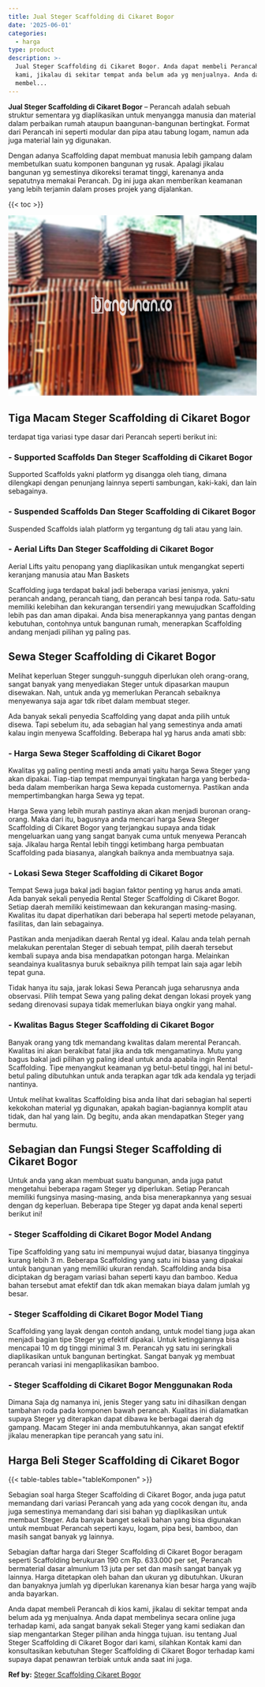 ```yaml
---
title: Jual Steger Scaffolding di Cikaret Bogor
date: '2025-06-01'
categories:
  - harga
type: product
description: >-
  Jual Steger Scaffolding di Cikaret Bogor. Anda dapat membeli Perancah di kios
  kami, jikalau di sekitar tempat anda belum ada yg menjualnya. Anda dapat
  membel...
---
```


**Jual Steger Scaffolding di Cikaret Bogor** – Perancah adalah sebuah struktur sementara yg diaplikasikan untuk menyangga manusia dan material dalam perbaikan rumah ataupun baangunan-bangunan bertingkat. Format dari Perancah ini seperti modular dan pipa atau tabung logam, namun ada juga material lain yg digunakan.

Dengan adanya Scaffolding dapat membuat manusia lebih gampang dalam membetulkan suatu komponen bangunan yg rusak. Apalagi jikalau bangunan yg semestinya dikoreksi teramat tinggi, karenanya anda sepatutnya memakai Perancah. Dg ini juga akan memberikan keamanan yang lebih terjamin dalam proses projek yang dijalankan.

{{< toc >}}

![Jual Steger Scaffolding di Cikaret Bogor](/images/sewa-scaffolding-steger-13.png)

## Tiga Macam Steger Scaffolding di Cikaret Bogor

terdapat tiga variasi type dasar dari Perancah seperti berikut ini:

### \- Supported Scaffolds Dan Steger Scaffolding di Cikaret Bogor

Supported Scaffolds yakni platform yg disangga oleh tiang, dimana dilengkapi dengan penunjang lainnya seperti sambungan, kaki-kaki, dan lain sebagainya.

### \- Suspended Scaffolds Dan Steger Scaffolding di Cikaret Bogor

Suspended Scaffolds ialah platform yg tergantung dg tali atau yang lain.

### \- Aerial Lifts Dan Steger Scaffolding di Cikaret Bogor

Aerial Lifts yaitu penopang yang diaplikasikan untuk mengangkat seperti keranjang manusia atau Man Baskets

Scaffolding juga terdapat bakal jadi beberapa variasi jenisnya, yakni perancah andang, perancah tiang, dan perancah besi tanpa roda. Satu-satu memiliki kelebihan dan kekurangan tersendiri yang mewujudkan Scaffolding lebih pas dan aman dipakai. Anda bisa menerapkannya yang pantas dengan kebutuhan, contohnya untuk bangunan rumah, menerapkan Scaffolding andang menjadi pilihan yg paling pas.

## Sewa Steger Scaffolding di Cikaret Bogor

Melihat keperluan Steger sungguh-sungguh diperlukan oleh orang-orang, sangat banyak yang menyediakan Steger untuk dipasarkan maupun disewakan. Nah, untuk anda yg memerlukan Perancah sebaiknya menyewanya saja agar tdk ribet dalam membuat steger.

Ada banyak sekali penyedia Scaffolding yang dapat anda pilih untuk disewa. Tapi sebelum itu, ada sebagian hal yang semestinya anda amati kalau ingin menyewa Scaffolding. Beberapa hal yg harus anda amati sbb:

### \- Harga Sewa Steger Scaffolding di Cikaret Bogor

Kwalitas yg paling penting mesti anda amati yaitu harga Sewa Steger yang akan dipakai. Tiap-tiap tempat mempunyai tingkatan harga yang berbeda-beda dalam memberikan harga Sewa kepada customernya. Pastikan anda mempertimbangkan harga Sewa yg tepat.

Harga Sewa yang lebih murah pastinya akan akan menjadi buronan orang-orang. Maka dari itu, bagusnya anda mencari harga Sewa Steger Scaffolding di Cikaret Bogor yang terjangkau supaya anda tidak mengeluarkan uang yang sangat banyak cuma untuk menyewa Perancah saja. Jikalau harga Rental lebih tinggi ketimbang harga pembuatan Scaffolding pada biasanya, alangkah baiknya anda membuatnya saja.

### \- Lokasi Sewa Steger Scaffolding di Cikaret Bogor

Tempat Sewa juga bakal jadi bagian faktor penting yg harus anda amati. Ada banyak sekali penyedia Rental Steger Scaffolding di Cikaret Bogor. Setiap daerah memiliki keistimewaan dan kekurangan masing-masing. Kwalitas itu dapat diperhatikan dari beberapa hal seperti metode pelayanan, fasilitas, dan lain sebagainya.

Pastikan anda menjadikan daerah Rental yg ideal. Kalau anda telah pernah melakukan perentalan Steger di sebuah tempat, pilih daerah tersebut kembali supaya anda bisa mendapatkan potongan harga. Melainkan seandainya kualitasnya buruk sebaiknya pilih tempat lain saja agar lebih tepat guna.

Tidak hanya itu saja, jarak lokasi Sewa Perancah juga seharusnya anda observasi. Pilih tempat Sewa yang paling dekat dengan lokasi proyek yang sedang direnovasi supaya tidak memerlukan biaya ongkir yang mahal.

### \- Kwalitas Bagus Steger Scaffolding di Cikaret Bogor

Banyak orang yang tdk memandang kwalitas dalam merental Perancah. Kwalitas ini akan berakibat fatal jika anda tdk mengamatinya. Mutu yang bagus bakal jadi pilihan yg paling ideal untuk anda apabila ingin Rental Scaffolding. Tipe menyangkut keamanan yg betul-betul tinggi, hal ini betul-betul paling dibutuhkan untuk anda terapkan agar tdk ada kendala yg terjadi nantinya.

Untuk melihat kwalitas Scaffolding bisa anda lihat dari sebagian hal seperti kekokohan material yg digunakan, apakah bagian-bagiannya komplit atau tidak, dan hal yang lain. Dg begitu, anda akan mendapatkan Steger yang bermutu.

## Sebagian dan Fungsi Steger Scaffolding di Cikaret Bogor

Untuk anda yang akan membuat suatu bangunan, anda juga patut mengetahui beberapa ragam Steger yg diperlukan. Setiap Perancah memiliki fungsinya masing-masing, anda bisa menerapkannya yang sesuai dengan dg keperluan. Beberapa tipe Steger yg dapat anda kenal seperti berikut ini!

### \- Steger Scaffolding di Cikaret Bogor Model Andang

Tipe Scaffolding yang satu ini mempunyai wujud datar, biasanya tingginya kurang lebih 3 m. Beberapa Scaffolding yang satu ini biasa yang dipakai untuk bangunan yang memiliki ukuran rendah. Scaffolding anda bisa diciptakan dg beragam variasi bahan seperti kayu dan bamboo. Kedua bahan tersebut amat efektif dan tdk akan memakan biaya dalam jumlah yg besar.

### \- Steger Scaffolding di Cikaret Bogor Model Tiang

Scaffolding yang layak dengan contoh andang, untuk model tiang juga akan menjadi bagian tipe Steger yg efektif dipakai. Untuk ketinggiannya bisa mencapai 10 m dg tinggi minimal 3 m. Perancah yg satu ini seringkali diaplikasikan untuk bangunan bertingkat. Sangat banyak yg membuat perancah variasi ini mengaplikasikan bamboo.

### \- Steger Scaffolding di Cikaret Bogor Menggunakan Roda

Dimana Saja dg namanya ini, jenis Steger yang satu ini dihasilkan dengan tambahan roda pada komponen bawah perancah. Kualitas ini dialamatkan supaya Steger yg diterapkan dapat dibawa ke berbagai daerah dg gampang. Macam Steger ini anda membutuhkannya, akan sangat efektif jikalau menerapkan tipe perancah yang satu ini.

## Harga Beli Steger Scaffolding di Cikaret Bogor

{{< table-tables table="tableKomponen" >}}

Sebagian soal harga Steger Scaffolding di Cikaret Bogor, anda juga patut memandang dari variasi Perancah yang ada yang cocok dengan itu, anda juga semestinya memandang dari sisi bahan yg diaplikasikan untuk membaut Steger. Ada banyak banget sekali bahan yang bisa digunakan untuk membuat Perancah seperti kayu, logam, pipa besi, bamboo, dan masih sangat banyak yg lainnya.

Sebagian daftar harga dari Steger Scaffolding di Cikaret Bogor beragam seperti Scaffolding berukuran 190 cm Rp. 633.000 per set, Perancah bermaterial dasar almunium 13 juta per set dan masih sangat banyak yg lainnya. Harga ditetapkan oleh bahan dan ukuran yg dibutuhkan. Ukuran dan banyaknya jumlah yg diperlukan karenanya kian besar harga yang wajib anda bayarkan.

Anda dapat membeli Perancah di kios kami, jikalau di sekitar tempat anda belum ada yg menjualnya. Anda dapat membelinya secara online juga terhadap kami, ada sangat banyak sekali Steger yang kami sediakan dan siap mengantarkan Steger pilihan anda hingga tujuan. isu tentang Jual Steger Scaffolding di Cikaret Bogor dari kami, silahkan Kontak kami dan konsultasikan kebutuhan Steger Scaffolding di Cikaret Bogor terhadap kami supaya dapat penawran terbiak untuk anda saat ini juga.

**Ref by:** [Steger Scaffolding Cikaret Bogor](https://id.wikipedia.org/wiki/Steger)
